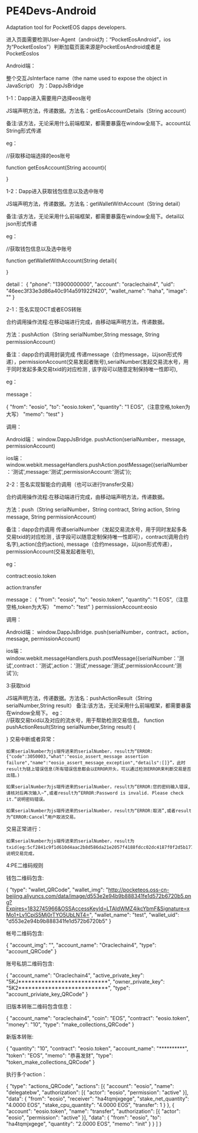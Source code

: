 # PE4Devs-Android
Adaptation tool for PocketEOS dapps developers.


进入页面需要检测User-Agent（android为：“PocketEosAndroid”，ios为“PocketEosIos”）判断加载页面来源是PocketEosAndroid或者是PocketEosIos

Android端：

整个交互JsInterface   name（the name used to expose the object in JavaScript） 为：DappJsBridge


1-1：Dapp进入需要用户选择eos账号

JS端声明方法，传递数据。方法名：getEosAccountDetails（String account）

备注:该方法，无论采用什么前端框架，都需要暴露在window全局下。account以String形式传递

eg：  

   //获取移动端选择的eos账号
   
   function getEosAccount(String account){
    
  }
  
1-2：Dapp进入获取钱包信息以及选中账号

JS端声明方法，传递数据。方法名：getWalletWithAccount（String detail） 

备注:该方法，无论采用什么前端框架，都需要暴露在window全局下。detail以json形式传递

eg：  

   //获取钱包信息以及选中账号
   
   function getWalletWithAccount(String detail){
    
  }
  
  detail：
 {
	"phone": "13900000000",
	"account": "oraclechain4",
	"uid": "46eec3f33e3d86a40c914a591922f420",
	"wallet_name": "haha",
	"image": ""
}

2-1：签名实现OCT或者EOS转账
 

合约调用操作流程:在移动端进行完成，由移动端声明方法，传递数据。

方法：pushAction（String serialNumber,String message, String permissionAccount）

备注：dapp合约调用封装完成 传递message（合约message，以json形式传递），permissionAccount(交易发起者账号),serialNumber(发起交易流水号，用于同时发起多条交易txid的对应检测 , 该字段可以随意定制保持唯一性即可),


eg：

message：

{
    "from": "eosio",
    "to": "eosio.token",
    "quantity": "1 EOS",（注意空格,token为大写）
    "memo": "test"
}

调用：

Android端： window.DappJsBridge. pushAction(serialNumber，message, permissionAccount)

ios端：window.webkit.messageHandlers.pushAction.postMessage({serialNumber：'测试',message:'测试',permissionAccount:'测试'});

2-2：签名实现智能合约调用（也可以进行transfer交易）
 

合约调用操作流程:在移动端进行完成，由移动端声明方法，传递数据。

方法：push（String serialNumber，String contract, String action, String message, String permissionAccount）

备注：dapp合约调用 传递serialNumber（发起交易流水号，用于同时发起多条交易txid的对应检测 , 该字段可以随意定制保持唯一性即可），contract(调用合约名字),action(合约action), message（合约message，以json形式传递），permissionAccount(交易发起者账号),

eg：

contract:eosio.token

action:transfer

message：
{
    "from": "eosio",
    "to": "eosio.token",
    "quantity": "1 EOS",（注意空格,token为大写）
    "memo": "test"
}
permissionAccount:eosio

调用：

Android端： window.DappJsBridge. push(serialNumber，contract，action，message, permissionAccount)

ios端：window.webkit.messageHandlers.push.postMessage({serialNumber：'测试',contract：'测试',action：'测试',message:'测试',permissionAccount:'测试'});


3:获取txid

JS端声明方法，传递数据。方法名：pushActionResult（String serialNumber,String result）
备注:该方法，无论采用什么前端框架，都需要暴露在window全局下。
eg：  
   //获取交易txid以及对应的流水号，用于帮助检测交易信息。
  function pushActionResult(String serialNumber,String result) {
     
  }
 交易中断或者异常：
 
	如果serialNumber为js端传进来的serialNumber，result为“ERROR:{"code":3050003,"what":"eosio_assert_message assertion failure","name":"eosio_assert_message_exception","details":[]}”，此时result为链上错误信息(所有错误信息都会以ERROR开头，可以通过检测ERROR来判断交易是否出错。)
	
	如果serialNumber为js端传进来的serialNumber，result为“ERROR:您的密码输入错误,请核对后再次输入~”,或者result为“ERROR:Password is invalid. Please check it.”说明密码错误。
	
	如果serialNumber为js端传进来的serialNumber，result为“ERROR:取消”,或者result为“ERROR:Cancel”用户取消交易。
 交易正常进行：
 
 	如果serialNumber为js端传进来的serialNumber，result为txid(eg:5cf2841c9f1d610d4aac2b8d586da21e2057f4188fdcc02dc4187f0f2d5b177b)，说明交易完成，


4:PE二维码规则

钱包二维码包含:

{
	"type": "wallet_QRCode",
	"wallet_img": "http://pocketeos.oss-cn-beijing.aliyuncs.com/data/image/d553e2e94b9b888341fe1d572b6720b5.png?Expires=1832745966&OSSAccessKeyId=LTAIdWMZ4ikcYbmF&Signature=xMo1+Lv1CpiS5Mj0rTYO5UbLNT4=",
	"wallet_name": "test",
	"wallet_uid": "d553e2e94b9b888341fe1d572b6720b5"
}


帐号二维码包含:

{
	"account_img": "",
	"account_name": "Oraclechain4",
	"type": "account_QRCode"
}


账号私钥二维码包含:

{
	"account_name": "Oraclechain4",
	"active_private_key": "5KJ***************************",
	"owner_private_key": "5K2***************************",
	"type": "account_priviate_key_QRCode"
}


旧版本转账二维码包含信息：

{
	"account_name": "oraclechain4",
	"coin": "EOS",
	"contract": "eosio.token",
	"money": "10",
	"type": "make_collections_QRCode"
}


新版本转账:

{
	"quantity": "10",
	"contract": "eosio.token",
	"account_name": "**********",
	"token": "EOS",
	"memo": "恭喜发财",
	"type": "token_make_collections_QRCode"
}


执行多个action：

{
	"type": "actions_QRCode",
	"actions": [{
			"account": "eosio",
			"name": "delegatebw",
			"authorization": [{
				"actor": "eosio",
				"permission": "active"
			}],
			"data": {
				"from": "eosio",
				"receiver": "ha4tqmjxgege",
				"stake_net_quantity": "4.0000 EOS",
				"stake_cpu_quantity": "4.0000 EOS",
				"transfer": 1
			}
		},
		{
			"account": "eosio.token",
			"name": "transfer",
			"authorization": [{
				"actor": "eosio",
				"permission": "active"
			}],
			"data": {
				"from": "eosio",
				"to": "ha4tqmjxgege",
				"quantity": "2.0000 EOS",
				"memo": "init"
			}
		}
	]
}










